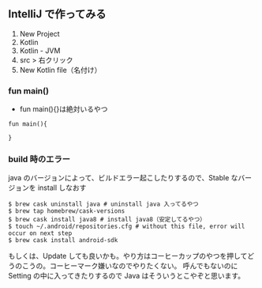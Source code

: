 ## IntelliJ で作ってみる

1. New Project
2. Kotlin
3. Kotlin - JVM
4. src > 右クリック
5. New Kotlin file（名付け）

### fun main()

- fun main(){}は絶対いるやつ

```
fun main(){

}
```

### build 時のエラー

java のバージョンによって、ビルドエラー起こしたりするので、Stable なバージョンを install しなおす

```
$ brew cask uninstall java # uninstall java 入ってるやつ
$ brew tap homebrew/cask-versions
$ brew cask install java8 # install java8（安定してるやつ）
$ touch ~/.android/repositories.cfg # without this file, error will occur on next step
$ brew cask install android-sdk
```

もしくは、Update しても良いかも。やり方はコーヒーカップのやつを押してどうのこうの。コーヒーマーク嫌いなのでやりたくない。
呼んでもないのに Setting の中に入ってきたりするので Java はそういうとこやぞと思います。
